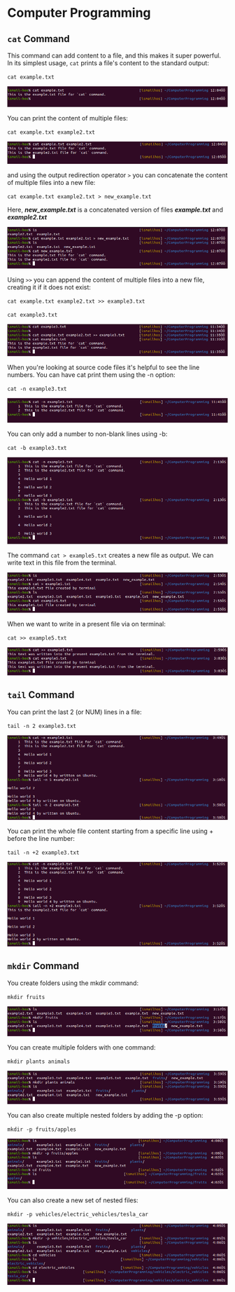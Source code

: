 # Computer Programming
## `cat` Command 
This command can add content to a file, and this makes it super powerful.
In its simplest usage, `cat` prints a file's content to the standard output:

`cat example.txt` 

![2.png](./figures/2.png)

You can print the content of multiple files:

`cat example.txt example2.txt` 

![1.png](./figures/1.png)

and using the output redirection operator `>` you can concatenate the content of multiple files into a new file:

`cat example.txt example2.txt > new_example.txt`

Here, ***new_example.txt*** is a concatenated version of files ***example.txt*** and ***example2.txt***

![3.png](./figures/3.png)

Using `>>` you can append the content of multiple files into a new file, creating it if it does not exist:

`cat example.txt example2.txt >> example3.txt`

`cat example3.txt`

![4.png](./figures/4.png)

When you're looking at source code files it's helpful to see the line numbers. You can have cat print them using the -n option:

`cat -n example3.txt`

![5.png](./figures/5.png)

You can only add a number to non-blank lines using -b:

`cat -b example3.txt`

![6.png](./figures/6.png)

The command `cat > example5.txt` creates a new file as output. We can write text in this file from the terminal.

![7.png](./figures/7.png)

When we want to write in a present file via on terminal:

`cat >> example5.txt` 

![8.png](./figures/8.png)

## `tail` Command

You can print the last 2 (or NUM) lines in a file:

`tail -n 2 example3.txt`

![9.png](./figures/9.png)

You can print the whole file content starting from a specific line using + before the line number:

`tail -n +2 example3.txt`

![10.png](./figures/10.png)

## `mkdir` Command

You create folders using the mkdir command:

`mkdir fruits`

![11.png](./figures/11.png)

You can create multiple folders with one command:

`mkdir plants animals`

![12.png](./figures/12.png)

You can also create multiple nested folders by adding the -p option:

`mkdir -p fruits/apples`

![13.png](./figures/13.png)

You can also create a new set of nested files:

`mkdir -p vehicles/electric_vehicles/tesla_car`

![14.png](./figures/14.png)

